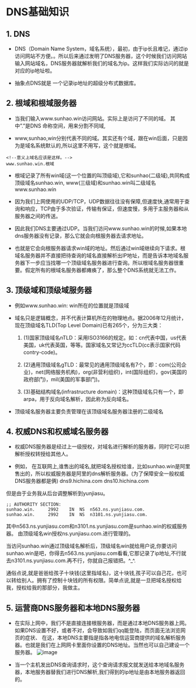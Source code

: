 # DNS基础知识

## 1. DNS
- DNS（Domain Name System，域名系统），最初，由于ip长且难记，通过ip访问网站不方便。。所以后来通过发明了DNS服务器，这个时候我们访问网站输入网站域名，DNS服务器就解析我们的域名为ip。这样我们实际访问的就是对应的ip地址啦。

- 抽象点DNS就是 一个记录ip地址的超级分布式数据库。


## 2. 根域和根域服务器
- 当我们输入www.sunhao.win访问网站。实际上是访问了不同的域。
其中”.”是DNS 命称空间，用来分割不同域,

- www,sunhao,win分别代表不同的域。其实还有个域，跟在win后面，只是因为是域名系统默认的,所以这里不用写，这个就是根域。
<!-- more -->
```
<!--意义上域名应该是这样。-->
www.sunhao.win.根域
```
- 根域记录了所有win域(这一个位置的叫顶级域),它和sunhao(二级域),共同构成顶级域名sunhao.win, www(三级域)和sunhao.win叫二级域名www.sunhao.win

- 因为我们上网使用的UDP/TCP，UDP数据往往没有保障,但速度快,通常用于查询和响应，TCP由于多次验证，传输有保证，但速度慢，多用于主服务器和从服务器之间的传送。

- 因此我们DNS主要通过UDP。当我们访问www.sunhao.win的时候,如果本地dns服务器没有记录，那么它就会向根服务器去请求地址。

- 也就是它会向根服务器请求win域的地址。然后通过win域继续向下请求。根域名服务器并不直接把待查询的域名直接解析出IP地址，而是告诉本地域名服务器下一步应当找哪一个顶级域名服务器进行查询。所以根域名服务器很重要。假定所有的根域名服务器都瘫痪了，那么整个DNS系统就无法工作。



## 3. 顶级域和顶级域服务器
- 例如www.sunhao.win: win所在的位置就是顶级域

- 域名只是逻辑概念，并不代表计算机所在的物理地点。据2006年12月统计，现在顶级域名TLD(Top Level Domain)已有265个，分为三大类：

    1. (1)国家顶级域名nTLD：采用ISO3166的规定。如：cn代表中国，us代表美国，uk代表英国，等等。国家域名又常记为ccTLD(cc表示国家代码contry-code)。
    
    2. (2)通用顶级域名gTLD：最常见的通用顶级域名有7个，即：com(公司企业)，net(网络服务机构)，org(非营利组织)，int(国际组织)，gov(美国的政府部门)，mil(美国的军事部门)。
   
    3. (3)基础结构域名(infrastructure domain)：这种顶级域名只有一个，即arpa，用于反向域名解析，因此称为反向域名。

- 顶级域名服务器主要负责管理在该顶级域名服务器注册的二级域名


## 4. 权威DNS和权威域名服务器
- 权威DNS服务器是经过上一级授权，对域名进行解析的服务器，同时它可以把解析授权转授给其他人。

- 例如，
在互联网上,谁售出的域名,就把域名授权给谁，比如sunhao.win是阿里售出的，所以权威服务器是阿里的dns解析服务器。(为了保障安全一般权威DNS服务器都是俩)
dns9.hichina.com
dns10.hichina.com

但是由于业务我从后台调整解析到yunjiasu。


```
;; AUTHORITY SECTION:
sunhao.win.		2992	IN	NS	n563.ns.yunjiasu.com.
sunhao.win.		2992	IN	NS	n3101.ns.yunjiasu.com.
```


其中n563.ns.yunjiasu.com和n3101.ns.yunjiasu.com是sunhao.win的权威服务器。
由顶级域名win授权ns.yunjiasu.com.进行管理的。

当访问sunhao.win通过顶级域名解析后，顶级域名win就给用户说,你要访问sunhao.win是吧，你得去n563.ns.yunjiasu.com看看,它那记录了ip地址,不行就去n3101.ns.yunjiasu.com.再不行，你就自己报错把。^_^.

通俗点说,就是爸爸给孩子十块钱(这里指域名)，这十块钱,孩子可以自己花，也可以转给别人。拥有了控制十块钱的所有权限。简单点说,就是一旦把域名授权给我，授权给我的那部分，我做主。


## 5. 运营商DNS服务器和本地DNS服务器
- 在实际上网中，我们不是直接连接根服务器，而是通过本地DNS服务器上网。
如果DNS设置不好，或者不对，会导致如我们qq能登陆，而页面无法浏览网页的症状、
在这，本地DNS主要指是指各地电信运营商提供的域名解析服务器。也就是我们在上网网卡里面你设置的DNS地址。当然也可以自己建设一个服务器。
![image](http://ojlt0g866.bkt.clouddn.com/blog/20170512/134034145.png)

- 当一个主机发出DNS查询请求时，这个查询请求报文就发送给本地域名服务器，本地服务器替我们进行DNS解析,我们得到的ip地址是由本地服务器返回的。